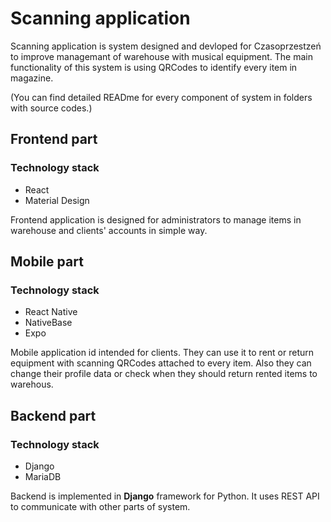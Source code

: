 # Scanning application

Scanning application is system designed and devloped for Czasoprzestzeń to improve managemant of warehouse with musical equipment. The main functionality of this system is using QRCodes to identify every item in magazine.

(You can find detailed READme for every component of system in folders with source codes.)

## Frontend part

### Technology stack
- React 
- Material Design 

Frontend application is designed for administrators to manage items in warehouse and clients' accounts in simple way.

## Mobile part

### Technology stack
- React Native
- NativeBase
- Expo

Mobile application id intended for clients. They can use it to rent or return equipment with scanning QRCodes attached to every item. Also they can change their profile data or check when they should return rented items to warehous.

## Backend part

### Technology stack
- Django
- MariaDB

Backend is implemented in **Django** framework for Python. It uses REST API to communicate with other parts of system.
